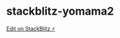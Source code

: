 # stackblitz-yomama2

[Edit on StackBlitz ⚡️](https://stackblitz.com/edit/stackblitz-starters-qpwhcv)